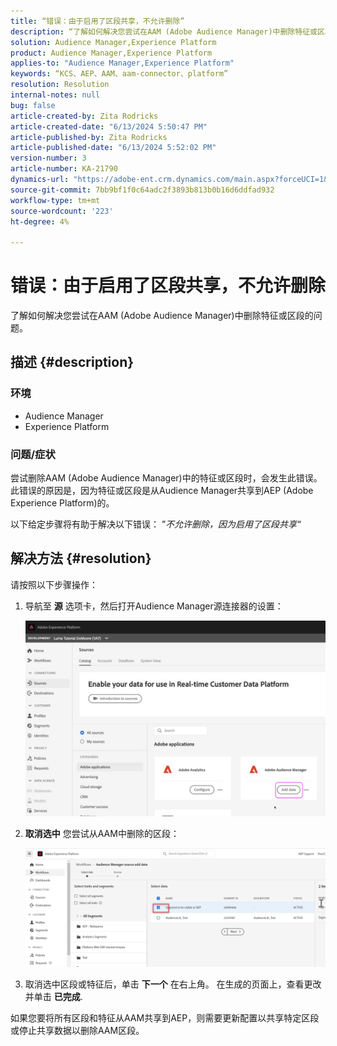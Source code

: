 ```yaml
---
title: “错误：由于启用了区段共享，不允许删除”
description: “了解如何解决您尝试在AAM (Adobe Audience Manager)中删除特征或区段的问题。”
solution: Audience Manager,Experience Platform
product: Audience Manager,Experience Platform
applies-to: "Audience Manager,Experience Platform"
keywords: “KCS、AEP、AAM、aam-connector、platform”
resolution: Resolution
internal-notes: null
bug: false
article-created-by: Zita Rodricks
article-created-date: "6/13/2024 5:50:47 PM"
article-published-by: Zita Rodricks
article-published-date: "6/13/2024 5:52:02 PM"
version-number: 3
article-number: KA-21790
dynamics-url: "https://adobe-ent.crm.dynamics.com/main.aspx?forceUCI=1&pagetype=entityrecord&etn=knowledgearticle&id=6ab74c71-ad29-ef11-840a-002248084fbb"
source-git-commit: 7bb9bf1f0c64adc2f3893b813b0b16d6ddfad932
workflow-type: tm+mt
source-wordcount: '223'
ht-degree: 4%

---
```


# 错误：由于启用了区段共享，不允许删除


了解如何解决您尝试在AAM (Adobe Audience Manager)中删除特征或区段的问题。

## 描述 {#description}


### <b>环境</b>

- Audience Manager
- Experience Platform




### <b>问题/症状</b>

尝试删除AAM (Adobe Audience Manager)中的特征或区段时，会发生此错误。 此错误的原因是，因为特征或区段是从Audience Manager共享到AEP (Adobe Experience Platform)的。

以下给定步骤将有助于解决以下错误： ”*不允许删除，因为启用了区段共享“*


## 解决方法 {#resolution}

请按照以下步骤操作：<br>


1. 导航至 <b>源</b> 选项卡，然后打开Audience Manager源连接器的设置：



   ![](assets/fc2c0636-a6cd-ed11-b597-6045bd006239.png)


2. <b>取消选中</b> 您尝试从AAM中删除的区段：

   ![](assets/48be788f-a6cd-ed11-b597-6045bd006239.png)
3. 取消选中区段或特征后，单击 <b>下一个</b> 在右上角。 在生成的页面上，查看更改并单击 <b>已完成</b>.




如果您要将所有区段和特征从AAM共享到AEP，则需要更新配置以共享特定区段或停止共享数据以删除AAM区段。


